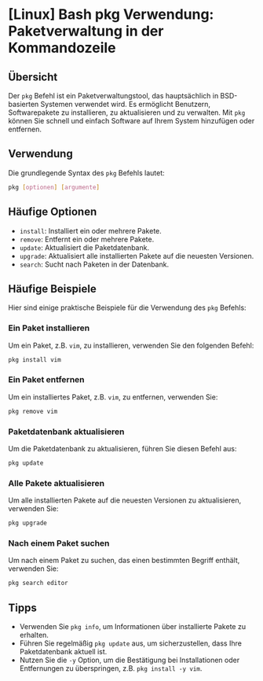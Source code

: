# [Linux] Bash pkg Verwendung: Paketverwaltung in der Kommandozeile

## Übersicht
Der `pkg` Befehl ist ein Paketverwaltungstool, das hauptsächlich in BSD-basierten Systemen verwendet wird. Es ermöglicht Benutzern, Softwarepakete zu installieren, zu aktualisieren und zu verwalten. Mit `pkg` können Sie schnell und einfach Software auf Ihrem System hinzufügen oder entfernen.

## Verwendung
Die grundlegende Syntax des `pkg` Befehls lautet:

```bash
pkg [optionen] [argumente]
```

## Häufige Optionen
- `install`: Installiert ein oder mehrere Pakete.
- `remove`: Entfernt ein oder mehrere Pakete.
- `update`: Aktualisiert die Paketdatenbank.
- `upgrade`: Aktualisiert alle installierten Pakete auf die neuesten Versionen.
- `search`: Sucht nach Paketen in der Datenbank.

## Häufige Beispiele
Hier sind einige praktische Beispiele für die Verwendung des `pkg` Befehls:

### Ein Paket installieren
Um ein Paket, z.B. `vim`, zu installieren, verwenden Sie den folgenden Befehl:

```bash
pkg install vim
```

### Ein Paket entfernen
Um ein installiertes Paket, z.B. `vim`, zu entfernen, verwenden Sie:

```bash
pkg remove vim
```

### Paketdatenbank aktualisieren
Um die Paketdatenbank zu aktualisieren, führen Sie diesen Befehl aus:

```bash
pkg update
```

### Alle Pakete aktualisieren
Um alle installierten Pakete auf die neuesten Versionen zu aktualisieren, verwenden Sie:

```bash
pkg upgrade
```

### Nach einem Paket suchen
Um nach einem Paket zu suchen, das einen bestimmten Begriff enthält, verwenden Sie:

```bash
pkg search editor
```

## Tipps
- Verwenden Sie `pkg info`, um Informationen über installierte Pakete zu erhalten.
- Führen Sie regelmäßig `pkg update` aus, um sicherzustellen, dass Ihre Paketdatenbank aktuell ist.
- Nutzen Sie die `-y` Option, um die Bestätigung bei Installationen oder Entfernungen zu überspringen, z.B. `pkg install -y vim`.